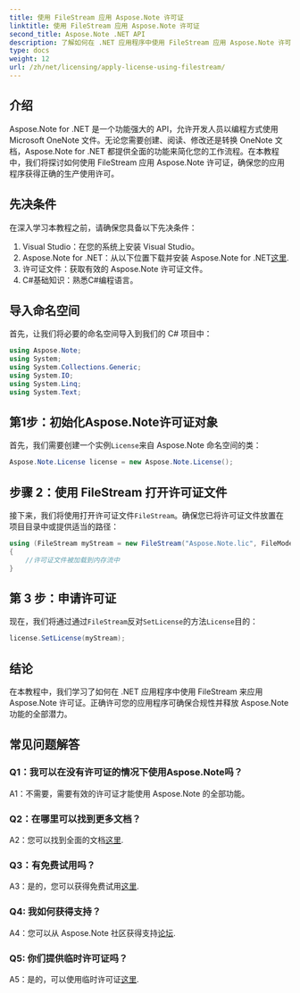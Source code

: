 ```yaml
---
title: 使用 FileStream 应用 Aspose.Note 许可证
linktitle: 使用 FileStream 应用 Aspose.Note 许可证
second_title: Aspose.Note .NET API
description: 了解如何在 .NET 应用程序中使用 FileStream 应用 Aspose.Note 许可证以实现无缝集成。
type: docs
weight: 12
url: /zh/net/licensing/apply-license-using-filestream/
---
```

## 介绍

Aspose.Note for .NET 是一个功能强大的 API，允许开发人员以编程方式使用 Microsoft OneNote 文件。无论您需要创建、阅读、修改还是转换 OneNote 文档，Aspose.Note for .NET 都提供全面的功能来简化您的工作流程。在本教程中，我们将探讨如何使用 FileStream 应用 Aspose.Note 许可证，确保您的应用程序获得正确的生产使用许可。

## 先决条件

在深入学习本教程之前，请确保您具备以下先决条件：

1. Visual Studio：在您的系统上安装 Visual Studio。
2.  Aspose.Note for .NET：从以下位置下载并安装 Aspose.Note for .NET[这里](https://releases.aspose.com/note/net/).
3. 许可证文件：获取有效的 Aspose.Note 许可证文件。
4. C#基础知识：熟悉C#编程语言。

## 导入命名空间

首先，让我们将必要的命名空间导入到我们的 C# 项目中：

```csharp
using Aspose.Note;
using System;
using System.Collections.Generic;
using System.IO;
using System.Linq;
using System.Text;
```

## 第1步：初始化Aspose.Note许可证对象

首先，我们需要创建一个实例`License`来自 Aspose.Note 命名空间的类：

```csharp
Aspose.Note.License license = new Aspose.Note.License();
```

## 步骤 2：使用 FileStream 打开许可证文件

接下来，我们将使用打开许可证文件`FileStream`。确保您已将许可证文件放置在项目目录中或提供适当的路径：

```csharp
using (FileStream myStream = new FileStream("Aspose.Note.lic", FileMode.Open))
{
    //许可证文件被加载到内存流中
}
```

## 第 3 步：申请许可证

现在，我们将通过通过`FileStream`反对`SetLicense`的方法`License`目的：

```csharp
license.SetLicense(myStream);
```

## 结论

在本教程中，我们学习了如何在 .NET 应用程序中使用 FileStream 来应用 Aspose.Note 许可证。正确许可您的应用程序可确保合规性并释放 Aspose.Note 功能的全部潜力。

## 常见问题解答

### Q1：我可以在没有许可证的情况下使用Aspose.Note吗？

A1：不需要，需要有效的许可证才能使用 Aspose.Note 的全部功能。

### Q2：在哪里可以找到更多文档？

 A2：您可以找到全面的文档[这里](https://reference.aspose.com/note/net/).

### Q3：有免费试用吗？

A3：是的，您可以获得免费试用[这里](https://releases.aspose.com/).

### Q4: 我如何获得支持？

 A4：您可以从 Aspose.Note 社区获得支持[论坛](https://forum.aspose.com/c/note/28).

### Q5: 你们提供临时许可证吗？

 A5：是的，可以使用临时许可证[这里](https://purchase.aspose.com/temporary-license/).